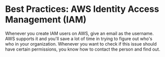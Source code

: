 Best Practices: AWS Identity Access Management (IAM)
=====================================================

Whenever you create IAM users on AWS, give an email as the username. AWS supports it and you'll save a lot of time in trying to figure out who's who in your organization. Whenever you want to check if this issue should have certain permissions, you know how to contact the person and find out. 